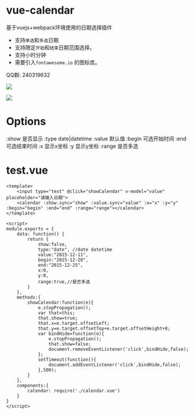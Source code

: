 # vue-calendar

基于vuejs+webpack环境使用的日期选择插件

* 支持`单选`和`多选`日期
* 支持限定`开始`和`结束`日期范围选择。
* 支持小时分钟
* 需要引入`fontawesome.io` 的图标库。

QQ群: 240319632

![](http://ww1.sinaimg.cn/large/823603acgw1ez1n57t8jug20d40acwjw.gif)

![](http://ww3.sinaimg.cn/large/823603acgw1ez8ks5cudrg20in0badzn.gif)


# Options
:show    是否显示
:type    date|datetime
:value	默认值
:begin  可选开始时间
:end    可选结束时间
:x      显示x坐标
:y      显示y坐标
:range  是否多选

# test.vue

```
<template>
	<input type="text" @click="showCalendar" v-model="value" placeholder="请输入日期">
	<calendar :show.sync="show" :value.sync="value" :x="x" :y="y" :begin="begin" :end="end" :range="range"></calendar>
</template>

<script>
module.exports = {
    data: function() {
        return {
            show:false,
            type:"date", //date datetime
            value:"2015-12-11",
            begin:"2015-12-20",
            end:"2015-12-25",
            x:0,
            y:0,
            range:true,//是否多选
        }
    },
    methods:{
        showCalendar:function(e){
            e.stopPropagation();
            var that=this;
            that.show=true;
            that.x=e.target.offsetLeft;
            that.y=e.target.offsetTop+e.target.offsetHeight+8;
            var bindHide=function(e){
                e.stopPropagation();
                that.show=false;
                document.removeEventListener('click',bindHide,false);
            };
            setTimeout(function(){
                document.addEventListener('click',bindHide,false);
            },500);
        }
    },
    components:{
        calendar: require('./calendar.vue')
    }
}
</script>
```
